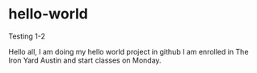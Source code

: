 # hello-world
Testing 1-2


Hello all,
  I am doing my hello world project in github
I am enrolled in The Iron Yard Austin and start classes on Monday.
